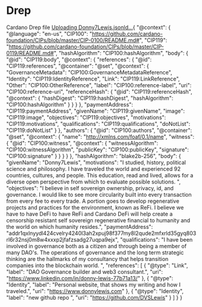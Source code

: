 # Drep
Cardano Drep file
[Uploading Donny7Lewis.jsonld…](){
  "@context": {
    "@language": "en-us",
    "CIP100": "https://github.com/cardano-foundation/CIPs/blob/master/CIP-0100/README.md#",
    "CIP119": "https://github.com/cardano-foundation/CIPs/blob/master/CIP-0119/README.md#",
    "hashAlgorithm": "CIP100:hashAlgorithm",
    "body": {
      "@id": "CIP119:body",
      "@context": {
        "references": {
          "@id": "CIP119:references",
          "@container": "@set",
          "@context": {
            "GovernanceMetadata": "CIP100:GovernanceMetadataReference",
            "Identity": "CIP119:IdentityReference",
            "Link": "CIP119:LinkReference",
            "Other": "CIP100:OtherReference",
            "label": "CIP100:reference-label",
            "uri": "CIP100:reference-uri",
            "referenceHash": {
              "@id": "CIP119:referenceHash",
              "@context": {
                "hashDigest": "CIP119:hashDigest",
                "hashAlgorithm": "CIP100:hashAlgorithm"
              }
            }
          }
        },
        "paymentAddress": "CIP119:paymentAddress",
        "givenName": "CIP119:givenName",
        "image": "CIP119:image",
        "objectives": "CIP119:objectives",
        "motivations": "CIP119:motivations",
        "qualifications": "CIP119:qualifications",
        "doNotList": "CIP119:doNotList"
      }
    },
    "authors": {
      "@id": "CIP100:authors",
      "@container": "@set",
      "@context": {
        "name": "http://xmlns.com/foaf/0.1/name",
        "witness": {
          "@id": "CIP100:witness",
          "@context": {
            "witnessAlgorithm": "CIP100:witnessAlgorithm",
            "publicKey": "CIP100:publicKey",
            "signature": "CIP100:signature"
          }
        }
      }
    }
  },
  "hashAlgorithm": "blake2b-256",
  "body": {
    "givenName": "Donny7Lewis",
    "motivations": "I studied, history, political science and philosophy.  I have traveled the world and experienced 92 countries, cultures, and people.  This education, read and lived, allows for a diverse open perspective from which to evaluate possible solutions. ",
    "objectives": "I believe in self sovereign ownership, privacy, id, and governance.  I would like to see more circularity built into every transaction from every fee to every trade.  A portion goes to develop regenerative projects and practices for the environment, known as ReFi.  I believe we have to have DeFi to have ReFi and Cardano DeFi will help create a censorship resistant self sovereign regenerative financial to humanity and the world on which humanity resides.",
    "paymentAddress": "addr1qxlnyydl424cvelry4240l3ah2xpuj98f377my8l2qude2mfxrld35gyq803rl6r32nsj0m8w4xxxp2jfafzsadg27uqpa9ejx",
    "qualifications": "I have been involved in governance both as a citizen and through being a member of many DAO's.  The operations of governance and the long term strategic thinking are the hallmarks of my consultancy that helps transition companies into the blockchain world.  ",
    "references": [
      {
        "@type": "Link",
        "label": "DAO Governance builder and web3 consultant.",
        "uri": "https://www.linkedin.com/in/donny-lewis-77b71a13/"
      },
      {
        "@type": "Identity",
        "label": "Personal website, that shows my writing and how I traveled.",
        "uri": "https://www.donnylewis.com"
      },
      {
        "@type": "Identity",
        "label": "new github repo ",
        "uri": "https://github.com/DVSLewis"
      }
    ]
  }
}
